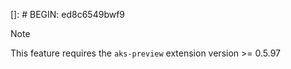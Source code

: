 []: # BEGIN: ed8c6549bwf9
> [!NOTE]
> This feature requires the `aks-preview` extension version >= 0.5.97
